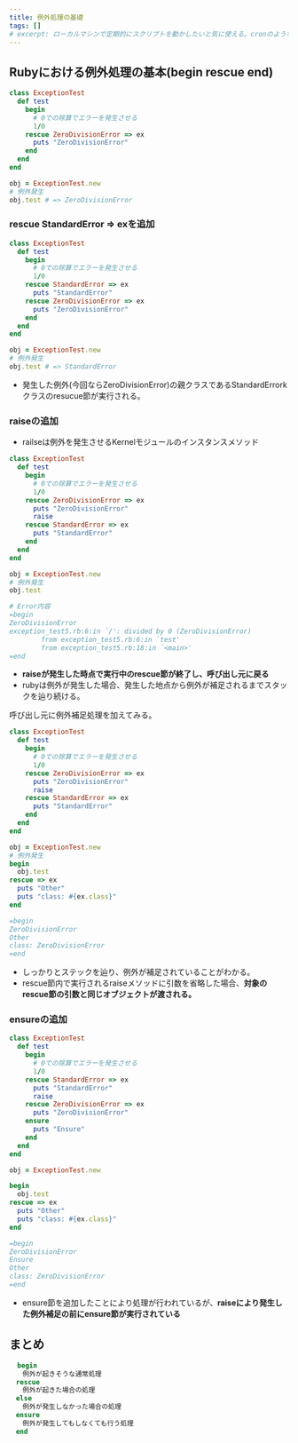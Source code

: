 ```yaml
---
title: 例外処理の基礎
tags: []
# excerpt: ローカルマシンで定期的にスクリプトを動かしたいと気に使える。cronのようなもの。
---
```

## Rubyにおける例外処理の基本(begin rescue end)
```ruby
class ExceptionTest
  def test
    begin
      # 0での除算でエラーを発生させる
      1/0
    rescue ZeroDivisionError => ex
      puts "ZeroDivisionError"
    end
  end
end

obj = ExceptionTest.new
# 例外発生
obj.test # => ZeroDivisionError
```

### rescue StandardError => exを追加
```ruby
class ExceptionTest
  def test
    begin
      # 0での除算でエラーを発生させる
      1/0
    rescue StandardError => ex
      puts "StandardError"
    rescue ZeroDivisionError => ex
      puts "ZeroDivisionError"
    end
  end
end

obj = ExceptionTest.new
# 例外発生
obj.test # => StandardError
```
- 発生した例外(今回ならZeroDivisionError)の親クラスであるStandardErrorkクラスのresucue節が実行される。

### raiseの追加
- railseは例外を発生させるKernelモジュールのインスタンスメソッド

```ruby
class ExceptionTest
  def test
    begin
      # 0での除算でエラーを発生させる
      1/0
    rescue ZeroDivisionError => ex
      puts "ZeroDivisionError"
      raise
    rescue StandardError => ex
      puts "StandardError"
    end
  end
end

obj = ExceptionTest.new
# 例外発生
obj.test

# Error内容
=begin
ZeroDivisionError
exception_test5.rb:6:in `/': divided by 0 (ZeroDivisionError)
        from exception_test5.rb:6:in `test'
        from exception_test5.rb:18:in `<main>'
=end
```

- **raiseが発生した時点で実行中のrescue節が終了し、呼び出し元に戻る**
- rubyは例外が発生した場合、発生した地点から例外が補足されるまでスタックを辿り続ける。

呼び出し元に例外補足処理を加えてみる。
```ruby
class ExceptionTest
  def test
    begin
      # 0での除算でエラーを発生させる
      1/0
    rescue ZeroDivisionError => ex
      puts "ZeroDivisionError"
      raise
    rescue StandardError => ex
      puts "StandardError"
    end
  end
end

obj = ExceptionTest.new
# 例外発生
begin
  obj.test
rescue => ex
  puts "Other"
  puts "class: #{ex.class}"
end

=begin
ZeroDivisionError
Other
class: ZeroDivisionError
=end
```
- しっかりとステックを辿り、例外が補足されていることがわかる。
- rescue節内で実行されるraiseメソッドに引数を省略した場合、**対象のrescue節の引数と同じオブジェクトが渡される。**

### ensureの追加
```ruby
class ExceptionTest
  def test
    begin
      # 0での除算でエラーを発生させる
      1/0
    rescue StandardError => ex
      puts "StandardError"
      raise
    rescue ZeroDivisionError => ex
      puts "ZeroDivisionError"
    ensure
      puts "Ensure"
    end
  end
end

obj = ExceptionTest.new

begin
  obj.test
rescue => ex
  puts "Other"
  puts "class: #{ex.class}"
end

=begin
ZeroDivisionError
Ensure
Other
class: ZeroDivisionError
=end
```
- ensure節を追加したことにより処理が行われているが、**raiseにより発生した例外補足の前にensure節が実行されている**

## まとめ
```ruby
  begin
　　例外が起きそうな通常処理
　rescue
　　例外が起きた場合の処理
　else
　　例外が発生しなかった場合の処理
　ensure
　　例外が発生してもしなくても行う処理
　end
```

